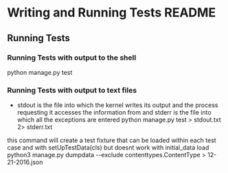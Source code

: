 # Writing and Running Tests README


## Running Tests

### Running Tests with output to the shell
python manage.py test

### Running Tests with output to text files
- stdout is the file into which the kernel writes its output and the process requesting it accesses the information from and stderr is the file into which all the exceptions are entered
python manage.py test > stdout.txt 2> stderr.txt

this command will create a test fixture that can be loaded within each test case and with setUpTestData(cls) but doesnt work with initial_data load
python3 manage.py dumpdata --exclude contenttypes.ContentType > 12-21-2016.json
